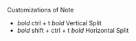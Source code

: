 
Customizations of Note
* _bold_ ctrl + t _bold_ Vertical Split
* _bold_ shift + ctrl + t _bold_ Horizontal Split
